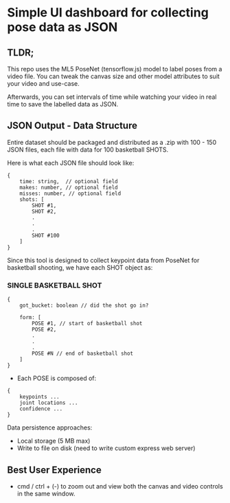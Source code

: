 # Simple UI dashboard for collecting pose data as JSON

## TLDR;

This repo uses the ML5 PoseNet (tensorflow.js) model to label poses from a video file. You can tweak the canvas size and other model attributes to suit your video and use-case.


Afterwards, you can set intervals of time while watching your video in real time to save the labelled data as JSON. 


## JSON Output - Data Structure

Entire dataset should be packaged and distributed as a .zip with 100 - 150 JSON files, each file with data for 100 basketball SHOTS.

Here is what each JSON file should look like:

```
{
    time: string,  // optional field
    makes: number, // optional field
    misses: number, // optional field
    shots: [
        SHOT #1,
        SHOT #2,
        .
        .
        .
        SHOT #100
    ]
}
```

Since this tool is designed to collect keypoint data from PoseNet for basketball shooting, we have each SHOT object as:

### SINGLE BASKETBALL SHOT
```
{ 
    got_bucket: boolean // did the shot go in?

    form: [
        POSE #1, // start of basketball shot 
        POSE #2, 
        .
        .
        .
        POSE #N // end of basketball shot
    ]
}
```

- Each POSE is composed of:
```
{
    keypoints ...
    joint locations ...
    confidence ...
}
```

Data persistence approaches:

- Local storage (5 MB max)
- Write to file on disk (need to write custom express web server)

## Best User Experience

- cmd / ctrl + (-) to zoom out and view both the canvas and video controls in the same window. 

